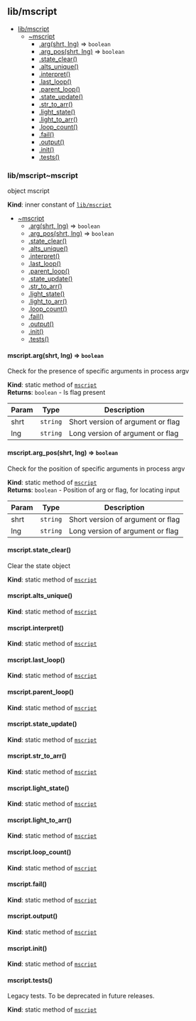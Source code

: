 <a name="module_lib/mscript"></a>

## lib/mscript

* [lib/mscript](#module_lib/mscript)
    * [~mscript](#module_lib/mscript..mscript)
        * [.arg(shrt, lng)](#module_lib/mscript..mscript.arg) ⇒ <code>boolean</code>
        * [.arg_pos(shrt, lng)](#module_lib/mscript..mscript.arg_pos) ⇒ <code>boolean</code>
        * [.state_clear()](#module_lib/mscript..mscript.state_clear)
        * [.alts_unique()](#module_lib/mscript..mscript.alts_unique)
        * [.interpret()](#module_lib/mscript..mscript.interpret)
        * [.last_loop()](#module_lib/mscript..mscript.last_loop)
        * [.parent_loop()](#module_lib/mscript..mscript.parent_loop)
        * [.state_update()](#module_lib/mscript..mscript.state_update)
        * [.str_to_arr()](#module_lib/mscript..mscript.str_to_arr)
        * [.light_state()](#module_lib/mscript..mscript.light_state)
        * [.light_to_arr()](#module_lib/mscript..mscript.light_to_arr)
        * [.loop_count()](#module_lib/mscript..mscript.loop_count)
        * [.fail()](#module_lib/mscript..mscript.fail)
        * [.output()](#module_lib/mscript..mscript.output)
        * [.init()](#module_lib/mscript..mscript.init)
        * [.tests()](#module_lib/mscript..mscript.tests)

<a name="module_lib/mscript..mscript"></a>

### lib/mscript~mscript
object mscript

**Kind**: inner constant of [<code>lib/mscript</code>](#module_lib/mscript)  

* [~mscript](#module_lib/mscript..mscript)
    * [.arg(shrt, lng)](#module_lib/mscript..mscript.arg) ⇒ <code>boolean</code>
    * [.arg_pos(shrt, lng)](#module_lib/mscript..mscript.arg_pos) ⇒ <code>boolean</code>
    * [.state_clear()](#module_lib/mscript..mscript.state_clear)
    * [.alts_unique()](#module_lib/mscript..mscript.alts_unique)
    * [.interpret()](#module_lib/mscript..mscript.interpret)
    * [.last_loop()](#module_lib/mscript..mscript.last_loop)
    * [.parent_loop()](#module_lib/mscript..mscript.parent_loop)
    * [.state_update()](#module_lib/mscript..mscript.state_update)
    * [.str_to_arr()](#module_lib/mscript..mscript.str_to_arr)
    * [.light_state()](#module_lib/mscript..mscript.light_state)
    * [.light_to_arr()](#module_lib/mscript..mscript.light_to_arr)
    * [.loop_count()](#module_lib/mscript..mscript.loop_count)
    * [.fail()](#module_lib/mscript..mscript.fail)
    * [.output()](#module_lib/mscript..mscript.output)
    * [.init()](#module_lib/mscript..mscript.init)
    * [.tests()](#module_lib/mscript..mscript.tests)

<a name="module_lib/mscript..mscript.arg"></a>

#### mscript.arg(shrt, lng) ⇒ <code>boolean</code>
Check for the presence of specific arguments in process
argv

**Kind**: static method of [<code>mscript</code>](#module_lib/mscript..mscript)  
**Returns**: <code>boolean</code> - Is flag present  

| Param | Type | Description |
| --- | --- | --- |
| shrt | <code>string</code> | Short version of argument or flag |
| lng | <code>string</code> | Long version of argument or flag |

<a name="module_lib/mscript..mscript.arg_pos"></a>

#### mscript.arg_pos(shrt, lng) ⇒ <code>boolean</code>
Check for the position of specific arguments in process
argv

**Kind**: static method of [<code>mscript</code>](#module_lib/mscript..mscript)  
**Returns**: <code>boolean</code> - Position of arg or flag, for locating input  

| Param | Type | Description |
| --- | --- | --- |
| shrt | <code>string</code> | Short version of argument or flag |
| lng | <code>string</code> | Long version of argument or flag |

<a name="module_lib/mscript..mscript.state_clear"></a>

#### mscript.state_clear()
Clear the state object

**Kind**: static method of [<code>mscript</code>](#module_lib/mscript..mscript)  
<a name="module_lib/mscript..mscript.alts_unique"></a>

#### mscript.alts_unique()
**Kind**: static method of [<code>mscript</code>](#module_lib/mscript..mscript)  
<a name="module_lib/mscript..mscript.interpret"></a>

#### mscript.interpret()
**Kind**: static method of [<code>mscript</code>](#module_lib/mscript..mscript)  
<a name="module_lib/mscript..mscript.last_loop"></a>

#### mscript.last_loop()
**Kind**: static method of [<code>mscript</code>](#module_lib/mscript..mscript)  
<a name="module_lib/mscript..mscript.parent_loop"></a>

#### mscript.parent_loop()
**Kind**: static method of [<code>mscript</code>](#module_lib/mscript..mscript)  
<a name="module_lib/mscript..mscript.state_update"></a>

#### mscript.state_update()
**Kind**: static method of [<code>mscript</code>](#module_lib/mscript..mscript)  
<a name="module_lib/mscript..mscript.str_to_arr"></a>

#### mscript.str_to_arr()
**Kind**: static method of [<code>mscript</code>](#module_lib/mscript..mscript)  
<a name="module_lib/mscript..mscript.light_state"></a>

#### mscript.light_state()
**Kind**: static method of [<code>mscript</code>](#module_lib/mscript..mscript)  
<a name="module_lib/mscript..mscript.light_to_arr"></a>

#### mscript.light_to_arr()
**Kind**: static method of [<code>mscript</code>](#module_lib/mscript..mscript)  
<a name="module_lib/mscript..mscript.loop_count"></a>

#### mscript.loop_count()
**Kind**: static method of [<code>mscript</code>](#module_lib/mscript..mscript)  
<a name="module_lib/mscript..mscript.fail"></a>

#### mscript.fail()
**Kind**: static method of [<code>mscript</code>](#module_lib/mscript..mscript)  
<a name="module_lib/mscript..mscript.output"></a>

#### mscript.output()
**Kind**: static method of [<code>mscript</code>](#module_lib/mscript..mscript)  
<a name="module_lib/mscript..mscript.init"></a>

#### mscript.init()
**Kind**: static method of [<code>mscript</code>](#module_lib/mscript..mscript)  
<a name="module_lib/mscript..mscript.tests"></a>

#### mscript.tests()
Legacy tests. To be deprecated in future releases.

**Kind**: static method of [<code>mscript</code>](#module_lib/mscript..mscript)  
